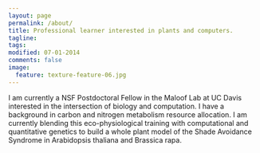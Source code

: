 ```yaml
---
layout: page
permalink: /about/
title: Professional learner interested in plants and computers. 
tagline: 
tags: 
modified: 07-01-2014
comments: false
image:
  feature: texture-feature-06.jpg
---
```


I am currently a NSF Postdoctoral Fellow in the Maloof Lab at UC Davis interested in the intersection of biology and computation. I have a background in carbon and nitrogen metabolism resource allocation. I am currently blending this eco-physiological training with computational and quantitative genetics to build a whole plant model of the Shade Avoidance Syndrome in Arabidopsis thaliana and Brassica rapa. 

